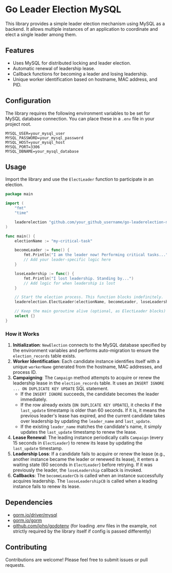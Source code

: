 # Go Leader Election MySQL

This library provides a simple leader election mechanism using MySQL as a backend. It allows multiple instances of an application to coordinate and elect a single leader among them.

## Features

*   Uses MySQL for distributed locking and leader election.
*   Automatic renewal of leadership lease.
*   Callback functions for becoming a leader and losing leadership.
*   Unique worker identification based on hostname, MAC address, and PID.

## Configuration

The library requires the following environment variables to be set for MySQL database connection. You can place these in a `.env` file in your project root.

```dotenv
MYSQL_USER=your_mysql_user
MYSQL_PASSWORD=your_mysql_password
MYSQL_HOST=your_mysql_host
MYSQL_PORT=3306
MYSQL_DBNAME=your_mysql_database
```

## Usage

Import the library and use the `ElectLeader` function to participate in an election.

```go
package main

import (
	"fmt"
	"time"

	leaderelection "github.com/your_github_username/go-leaderelection-mysql" // Replace with your actual module path
)

func main() {
	electionName := "my-critical-task"

	becomeLeader := func() {
		fmt.Println("I am the leader now! Performing critical tasks...")
		// Add your leader-specific logic here
	}

	loseLeadership := func() {
		fmt.Println("I lost leadership. Standing by...")
		// Add logic for when leadership is lost
	}

	// Start the election process. This function blocks indefinitely.
	leaderelection.ElectLeader(electionName, becomeLeader, loseLeadership)

	// Keep the main goroutine alive (optional, as ElectLeader blocks)
	select {}
}

```

### How it Works

1.  **Initialization**: `NewElection` connects to the MySQL database specified by the environment variables and performs auto-migration to ensure the `election_records` table exists.
2.  **Worker Identification**: Each candidate instance identifies itself with a unique `workerName` generated from the hostname, MAC addresses, and process ID.
3.  **Campaigning**: The `Campaign` method attempts to acquire or renew the leadership lease in the `election_records` table. It uses an `INSERT IGNORE ... ON DUPLICATE KEY UPDATE` SQL statement.
    *   If the `INSERT IGNORE` succeeds, the candidate becomes the leader immediately.
    *   If the row already exists (`ON DUPLICATE KEY UPDATE`), it checks if the `last_update` timestamp is older than 60 seconds. If it is, it means the previous leader's lease has expired, and the current candidate takes over leadership by updating the `leader_name` and `last_update`.
    *   If the existing `leader_name` matches the candidate's name, it simply updates the `last_update` timestamp to renew the lease.
4.  **Lease Renewal**: The leading instance periodically calls `Campaign` (every 15 seconds in `ElectLeader`) to renew its lease by updating the `last_update` timestamp.
5.  **Leadership Loss**: If a candidate fails to acquire or renew the lease (e.g., another instance became the leader or renewed its lease), it enters a waiting state (60 seconds in `ElectLeader`) before retrying. If it was previously the leader, the `loseLeadership` callback is invoked.
6.  **Callbacks**: The `becomeLeaderCb` is called when an instance successfully acquires leadership. The `looseLeadershipCB` is called when a leading instance fails to renew its lease.

## Dependencies

*   [gorm.io/driver/mysql](https://gorm.io/docs/connecting_to_the_database.html#MySQL)
*   [gorm.io/gorm](https://gorm.io/)
*   [github.com/joho/godotenv](https://github.com/joho/godotenv) (for loading .env files in the example, not strictly required by the library itself if config is passed differently)

## Contributing

Contributions are welcome! Please feel free to submit issues or pull requests. 